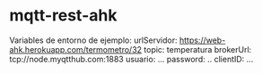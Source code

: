 # mqtt-rest-ahk

Variables de entorno de ejemplo:
urlServidor:  https://web-ahk.herokuapp.com/termometro/32
topic: temperatura
brokerUrl: tcp://node.myqtthub.com:1883
usuario: ...
password: ..
clientID: ...